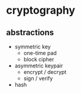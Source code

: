 # cryptography

## abstractions

- symmetric key
  - one-time pad
  - block cipher
- asymmetric keypair
  - encrypt / decrypt
  - sign / verify
- hash
